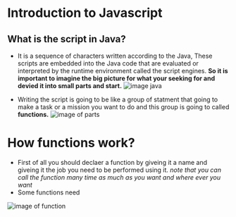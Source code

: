 # Introduction to Javascript 
## What is the script in Java?

* It is a sequence of characters written according to the Java, These scripts are embedded into the Java code that are evaluated or interpreted by the runtime environment called the script engines.
**So it is important to imagine the big picture for what your seeking for and devied it into small parts and start.**
![image java](https://competa.com/wp-content/uploads/2020/01/javascript.jpg)

* Writing the script is going to be like a group of statment that going to make a task or a mission you want to do and this group is going to called **functions.**
![image of parts](https://www.incimages.com/uploaded_files/image/1024x576/GettyImages-1211973394_414693.jpg)
 
 # How functions work?

* First of all you should declaer a function by giveing it a name and giveing it the job you need to be performed using it.
*note that you can call the function many time as much as you want and where ever you want*
* Some functions need

![image of function](https://miro.medium.com/max/700/1*dAwQkc-E0j1AcpdPeGznzg.png)